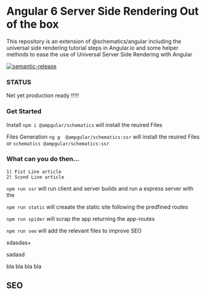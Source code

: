 # Angular 6 Server Side Rendering Out of the box




This repository is an extension of @schematics/angular including the universal side rendering tutorial steps in Angular.io and some helper methods to ease the use of Universal Server Side Rendering with Angular

[![semantic-release](https://img.shields.io/badge/%20%20%F0%9F%93%A6%F0%9F%9A%80-semantic--release-e10079.svg)](https://github.com/semantic-release/semantic-release)

### STATUS

Net yet production ready !!!!!

### Get Started
Install
`npm i @ampgular/schematics` will install the reuired Files

Files Generation
`ng g  @ampgular/schematics:ssr` will install the reuired Files
or 
`schematics @ampgular/schematics:ssr`

### What can you do then...

    1) Fist Line article
    2) Scond Line article 

`npm run ssr` will run client and server builds and run a express server with the

`npm run static` will creaate the static site following the predfined routes

`npm run spider` will scrap the app returning the app-routes



`npm run seo` will add the relevant files to improve SEO


sdasdas+

sadasd





 bla bla bla bla
 ## SEO